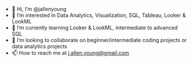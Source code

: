 - 👋 Hi, I’m @jallenyoung
- 👀 I’m interested in Data Analytics, Visualization, SQL, Tableau, Looker & LookML
- 🌱 I’m currently learning Looker & LookML, intermediate to advanced SQL
- 💞️ I’m looking to collaborate on beginner/intermediate coding projects or data analytics projects
- 📫 How to reach me at j.allen.young@gmail.com

<!---
jallenyoung/jallenyoung is a ✨ special ✨ repository because its `README.md` (this file) appears on your GitHub profile.
You can click the Preview link to take a look at your changes.
--->
